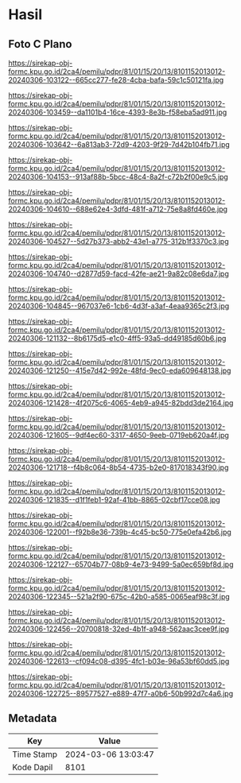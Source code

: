 # Hasil

## Foto C Plano

https://sirekap-obj-formc.kpu.go.id/2ca4/pemilu/pdpr/81/01/15/20/13/8101152013012-20240306-103122--665cc277-fe28-4cba-bafa-59c1c50121fa.jpg

https://sirekap-obj-formc.kpu.go.id/2ca4/pemilu/pdpr/81/01/15/20/13/8101152013012-20240306-103459--da1101b4-16ce-4393-8e3b-f58eba5ad911.jpg

https://sirekap-obj-formc.kpu.go.id/2ca4/pemilu/pdpr/81/01/15/20/13/8101152013012-20240306-103642--6a813ab3-72d9-4203-9f29-7d42b104fb71.jpg

https://sirekap-obj-formc.kpu.go.id/2ca4/pemilu/pdpr/81/01/15/20/13/8101152013012-20240306-104153--913af88b-5bcc-48c4-8a2f-c72b2f00e9c5.jpg

https://sirekap-obj-formc.kpu.go.id/2ca4/pemilu/pdpr/81/01/15/20/13/8101152013012-20240306-104610--688e62e4-3dfd-481f-a712-75e8a8fd460e.jpg

https://sirekap-obj-formc.kpu.go.id/2ca4/pemilu/pdpr/81/01/15/20/13/8101152013012-20240306-104527--5d27b373-abb2-43e1-a775-312b1f3370c3.jpg

https://sirekap-obj-formc.kpu.go.id/2ca4/pemilu/pdpr/81/01/15/20/13/8101152013012-20240306-104740--d2877d59-facd-42fe-ae21-9a82c08e6da7.jpg

https://sirekap-obj-formc.kpu.go.id/2ca4/pemilu/pdpr/81/01/15/20/13/8101152013012-20240306-104845--967037e6-1cb6-4d3f-a3af-4eaa9365c2f3.jpg

https://sirekap-obj-formc.kpu.go.id/2ca4/pemilu/pdpr/81/01/15/20/13/8101152013012-20240306-121132--8b6175d5-e1c0-4ff5-93a5-dd49185d60b6.jpg

https://sirekap-obj-formc.kpu.go.id/2ca4/pemilu/pdpr/81/01/15/20/13/8101152013012-20240306-121250--415e7d42-992e-48fd-9ec0-eda609648138.jpg

https://sirekap-obj-formc.kpu.go.id/2ca4/pemilu/pdpr/81/01/15/20/13/8101152013012-20240306-121428--4f2075c6-4065-4eb9-a945-82bdd3de2164.jpg

https://sirekap-obj-formc.kpu.go.id/2ca4/pemilu/pdpr/81/01/15/20/13/8101152013012-20240306-121605--9df4ec60-3317-4650-9eeb-0719eb620a4f.jpg

https://sirekap-obj-formc.kpu.go.id/2ca4/pemilu/pdpr/81/01/15/20/13/8101152013012-20240306-121718--f4b8c064-8b54-4735-b2e0-817018343f90.jpg

https://sirekap-obj-formc.kpu.go.id/2ca4/pemilu/pdpr/81/01/15/20/13/8101152013012-20240306-121835--d1f1feb1-92af-41bb-8865-02cbf17cce08.jpg

https://sirekap-obj-formc.kpu.go.id/2ca4/pemilu/pdpr/81/01/15/20/13/8101152013012-20240306-122001--f92b8e36-739b-4c45-bc50-775e0efa42b6.jpg

https://sirekap-obj-formc.kpu.go.id/2ca4/pemilu/pdpr/81/01/15/20/13/8101152013012-20240306-122127--65704b77-08b9-4e73-9499-5a0ec659bf8d.jpg

https://sirekap-obj-formc.kpu.go.id/2ca4/pemilu/pdpr/81/01/15/20/13/8101152013012-20240306-122345--521a2f90-675c-42b0-a585-0065eaf98c3f.jpg

https://sirekap-obj-formc.kpu.go.id/2ca4/pemilu/pdpr/81/01/15/20/13/8101152013012-20240306-122456--20700818-32ed-4b1f-a948-562aac3cee9f.jpg

https://sirekap-obj-formc.kpu.go.id/2ca4/pemilu/pdpr/81/01/15/20/13/8101152013012-20240306-122613--cf094c08-d395-4fc1-b03e-96a53bf60dd5.jpg

https://sirekap-obj-formc.kpu.go.id/2ca4/pemilu/pdpr/81/01/15/20/13/8101152013012-20240306-122725--89577527-e889-47f7-a0b6-50b992d7c4a6.jpg


## Metadata

| Key        | Value               |
| ---------- | ------------------- |
| Time Stamp | 2024-03-06 13:03:47 |
| Kode Dapil | 8101                |



